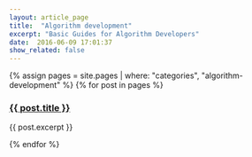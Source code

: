 ```yaml
---
layout: article_page
title:  "Algorithm development"
excerpt: "Basic Guides for Algorithm Developers"
date:  2016-06-09 17:01:37
show_related: false
---
```


<div class="overview-container">
{% assign pages = site.pages | where: "categories", "algorithm-development" %}
{% for post in pages %}
  <div class="col-md-6 overview-brief">
    <h3><a href="{{ site.url }}{{ post.permalink }}">{{ post.title }}</a></h3>
    <p class="lg">{{ post.excerpt }}</p>
  </div>
{% endfor %}
</div>
